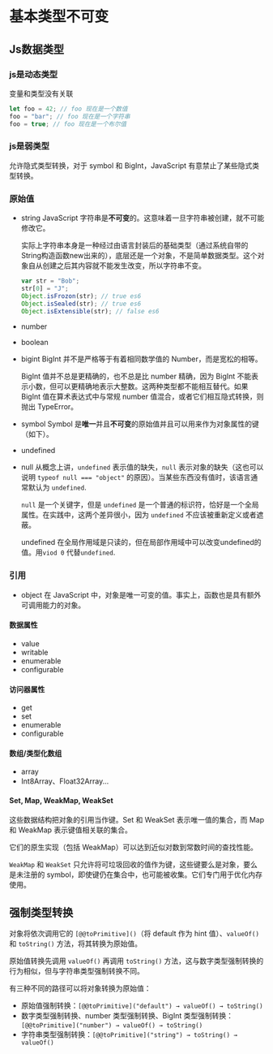 # 基本类型不可变

## Js数据类型

### js是动态类型

变量和类型没有关联

```js
let foo = 42; // foo 现在是一个数值
foo = "bar"; // foo 现在是一个字符串
foo = true; // foo 现在是一个布尔值

```

### js是弱类型

允许隐式类型转换，对于 symbol 和 BigInt，JavaScript 有意禁止了某些隐式类型转换。

### 原始值

- string
    JavaScript 字符串是**不可变**的。这意味着一旦字符串被创建，就不可能修改它。

    实际上字符串本身是一种经过由语言封装后的基础类型（通过系统自带的String构造函数new出来的），底层还是一个对象，不是简单数据类型。这个对象自从创建之后其内容就不能发生改变，所以字符串不变。

    ```js
    var str = "Bob";
    str[0] = "J";
    Object.isFrozon(str); // true es6
    Object.isSealed(str); // true es6
    Object.isExtensible(str); // false es6
    ```

- number
- boolean
- bigint
    BigInt 并不是严格等于有着相同数学值的 Number，而是宽松的相等。

    BigInt 值并不总是更精确的，也不总是比 number 精确，因为 BigInt 不能表示小数，但可以更精确地表示大整数。这两种类型都不能相互替代。如果 BigInt 值在算术表达式中与常规 number 值混合，或者它们相互隐式转换，则抛出 TypeError。
- symbol
    Symbol 是**唯一**并且**不可变**的原始值并且可以用来作为对象属性的键（如下）。
- undefined
- null
    从概念上讲，`undefined` 表示值的缺失，`null` 表示对象的缺失（这也可以说明 `typeof null === "object"` 的原因）。当某些东西没有值时，该语言通常默认为 `undefined`.

    `null` 是一个关键字，但是 `undefined` 是一个普通的标识符，恰好是一个全局属性。在实践中，这两个差异很小，因为 `undefined` 不应该被重新定义或者遮蔽。

    undefined 在全局作用域是只读的，但在局部作用域中可以改变undefined的值。用`viod 0` 代替`undefined`.

### 引用

- object
在 JavaScript 中，对象是唯一可变的值。事实上，函数也是具有额外可调用能力的对象。

#### 数据属性

- value
- writable
- enumerable
- configurable

#### 访问器属性

- get
- set
- enumerable
- configurable

#### 数组/类型化数组

- array
- Int8Array、Float32Array...

#### Set, Map, WeakMap, WeakSet

这些数据结构把对象的引用当作键。Set 和 WeakSet 表示唯一值的集合，而 Map 和 WeakMap 表示键值相关联的集合。

它们的原生实现（包括 WeakMap）可以达到近似对数到常数时间的查找性能。

`WeakMap` 和 `WeakSet` 只允许将可垃圾回收的值作为键，这些键要么是对象，要么是未注册的 symbol，即使键仍在集合中，也可能被收集。它们专门用于优化内存使用。

## 强制类型转换

对象将依次调用它的 `[@@toPrimitive]()`（将 default 作为 hint 值）、`valueOf()` 和 `toString()` 方法，将其转换为原始值。

原始值转换先调用 `valueOf()` 再调用 `toString()` 方法，这与数字类型强制转换的行为相似，但与字符串类型强制转换不同。

有三种不同的路径可以将对象转换为原始值：

- 原始值强制转换：`[@@toPrimitive]("default") → valueOf() → toString()`
- 数字类型强制转换、number 类型强制转换、BigInt 类型强制转换：`[@@toPrimitive]("number") → valueOf() → toString()`
- 字符串类型强制转换：`[@@toPrimitive]("string") → toString() → valueOf()`
